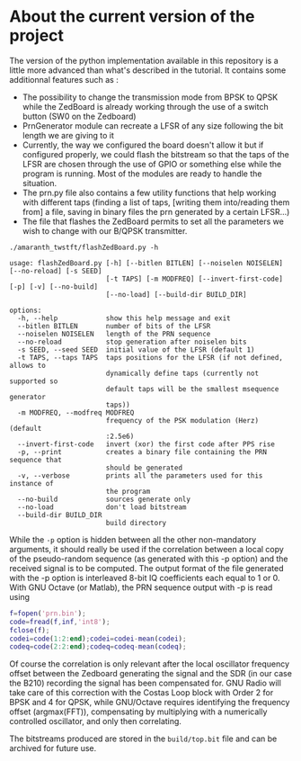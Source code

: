 # About the current version of the project

The version of the python implementation available in this repository is a little more advanced than what's described in the tutorial. It contains some additionnal features such as :
+ The possibility to change the transmission mode from BPSK to QPSK while the ZedBoard is already working through the use of a switch button (SW0 on the Zedboard)
+ PrnGenerator module can recreate a LFSR of any size following the bit length we are giving to it
+ Currently, the way we configured the board doesn't allow it but if configured properly, we could flash the bitstream so that the taps of the LFSR are chosen through the use of GPIO or something else while the program is running. Most of the modules are ready to handle the situation.
+ The prn.py file also contains a few utility functions that help working with different taps (finding a list of taps, \[writing them into/reading them from\] a file, saving in binary files the prn generated by a certain LFSR...)
+ The file that flashes the ZedBoard permits to set all the parameters we wish to change with our B/QPSK transmitter.

```
./amaranth_twstft/flashZedBoard.py -h

usage: flashZedBoard.py [-h] [--bitlen BITLEN] [--noiselen NOISELEN] [--no-reload] [-s SEED]
                        [-t TAPS] [-m MODFREQ] [--invert-first-code] [-p] [-v] [--no-build]
                        [--no-load] [--build-dir BUILD_DIR]

options:
  -h, --help            show this help message and exit
  --bitlen BITLEN       number of bits of the LFSR
  --noiselen NOISELEN   length of the PRN sequence
  --no-reload           stop generation after noiselen bits
  -s SEED, --seed SEED  initial value of the LFSR (default 1)
  -t TAPS, --taps TAPS  taps positions for the LFSR (if not defined, allows to
                        dynamically define taps (currently not supported so
                        default taps will be the smallest msequence generator
                        taps))
  -m MODFREQ, --modfreq MODFREQ
                        frequency of the PSK modulation (Herz) (default
                        :2.5e6)
  --invert-first-code   invert (xor) the first code after PPS rise
  -p, --print           creates a binary file containing the PRN sequence that
                        should be generated
  -v, --verbose         prints all the parameters used for this instance of
                        the program
  --no-build            sources generate only
  --no-load             don't load bitstream
  --build-dir BUILD_DIR
                        build directory
```

While the ``-p`` option is hidden between all the other non-mandatory arguments, it should really be
used if the correlation between a local copy of the pseudo-random sequence (as generated with this -p
option) and the received signal is to be computed. The output format of the file generated with the -p
option is interleaved 8-bit IQ coefficients each equal to 1 or 0. With GNU Octave (or Matlab), the 
PRN sequence output with -p is read using
```Matlab
f=fopen('prn.bin');
code=fread(f,inf,'int8');
fclose(f);
codei=code(1:2:end);codei=codei-mean(codei);
codeq=code(2:2:end);codeq=codeq-mean(codeq);
```
Of course the correlation is only relevant after the local oscillator frequency offset between the Zedboard generating
the signal and the SDR (in our case the B210) recording the signal has been compensated for. GNU Radio will take care
of this correction with the Costas Loop block with Order 2 for BPSK and 4 for QPSK, while GNU/Octave requires identifying
the frequency offset (argmax(FFT)), compensating by multiplying with a numerically controlled oscillator, and only then 
correlating.

The bitstreams produced are stored in the ``build/top.bit`` file and can be archived for future use.
